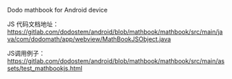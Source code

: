 Dodo mathbook for Android device


JS 代码文档地址： 
https://gitlab.com/dodostem/android/blob/mathbook/mathbook/src/main/java/com/dodomath/app/webview/MathBookJSObject.java

JS调用例子：
https://gitlab.com/dodostem/android/blob/mathbook/mathbook/src/main/assets/test_mathbookjs.html
